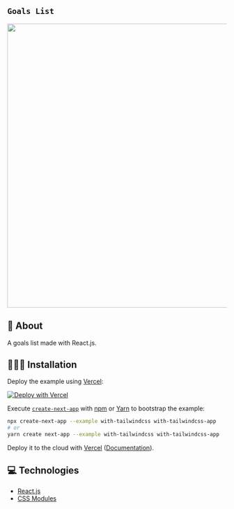 ## `Goals List`

<p align="left">
<img src="https://user-images.githubusercontent.com/47937044/158103368-fc3b0ffe-9fc0-4183-b632-0318a1c8e0bc.png" width="650" alt="" />
</p>

## 📕 About

A goals list made with React.js.

## 🧑🏻‍💻 Installation

Deploy the example using [Vercel](https://vercel.com?utm_source=github&utm_medium=readme&utm_campaign=next-example):

[![Deploy with Vercel](https://vercel.com/button)](https://vercel.com/new/git/external?repository-url=https://github.com/vercel/next.js/tree/canary/examples/with-tailwindcss&project-name=with-tailwindcss&repository-name=with-tailwindcss)

Execute [`create-next-app`](https://github.com/vercel/next.js/tree/canary/packages/create-next-app) with [npm](https://docs.npmjs.com/cli/init) or [Yarn](https://yarnpkg.com/lang/en/docs/cli/create/) to bootstrap the example:

```bash
npx create-next-app --example with-tailwindcss with-tailwindcss-app
# or
yarn create next-app --example with-tailwindcss with-tailwindcss-app
```

Deploy it to the cloud with [Vercel](https://vercel.com/new?utm_source=github&utm_medium=readme&utm_campaign=next-example) ([Documentation](https://nextjs.org/docs/deployment)).

## 💻 Technologies

- [React.js](https://nextjs.org/docs)
- [CSS Modules](https://tailwindcss.com/docs/installation)



